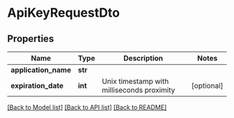 # ApiKeyRequestDto

## Properties
Name | Type | Description | Notes
------------ | ------------- | ------------- | -------------
**application_name** | **str** |  | 
**expiration_date** | **int** | Unix timestamp with milliseconds proximity | [optional] 

[[Back to Model list]](../README.md#documentation-for-models) [[Back to API list]](../README.md#documentation-for-api-endpoints) [[Back to README]](../README.md)

